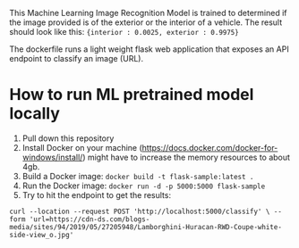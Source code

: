 This Machine Learning Image Recognition Model is trained to determined if the image provided is of the exterior or the interior of a vehicle.
The result should look like this: `{interior : 0.0025, exterior : 0.9975}`

The dockerfile runs a light weight flask web application that exposes an API endpoint to classify an image (URL).


# How to run ML pretrained model locally

1. Pull down this repository
2. Install Docker on your machine (https://docs.docker.com/docker-for-windows/install/) might have to increase the memory resources to about 4gb. 
3. Build a Docker image: `docker build -t flask-sample:latest .`
4. Run the Docker image: `docker run -d -p 5000:5000 flask-sample`
5. Try to hit the endpoint to get the results: 

`curl --location --request POST 'http://localhost:5000/classify' \
--form 'url=https://cdn-ds.com/blogs-media/sites/94/2019/05/27205948/Lamborghini-Huracan-RWD-Coupe-white-side-view_o.jpg'`
